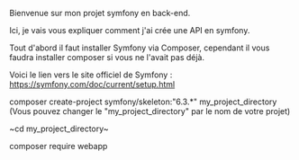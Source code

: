 Bienvenue sur mon projet symfony en back-end. 

Ici, je vais vous expliquer comment j'ai crée une API en symfony. 

Tout d'abord il faut installer Symfony via Composer, cependant il vous faudra installer composer si vous ne l'avait pas déjà.

Voici le lien vers le site officiel de Symfony :  https://symfony.com/doc/current/setup.html

composer create-project symfony/skeleton:"6.3.*" my_project_directory (Vous pouvez changer le "my_project_directory" par le nom de votre projet)

~cd my_project_directory~

composer require webapp
